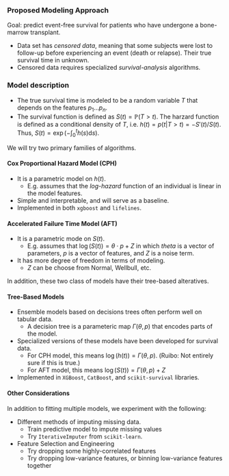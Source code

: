 ### Proposed Modeling Approach

Goal: predict event-free survival for patients who have undergone a bone-marrow transplant.

* Data set has *censored data*, meaning that some subjects were lost to follow-up before experiencing an event (death or relapse). Their true survival time in unknown.
* Censored data requires specialized *survival-analysis* algorithms.

### Model description

* The true survival time is modeled to be a random variable $T$ that depends on the features $p_1 \dots p_n$.
* The survival function is defined as $S(t) = \mathbb{P}(T > t)$. The harzard function is defined as a conditional density of $T$, i.e. $h(t) = p(t|T > t) = -S'(t)/S(t)$. Thus, $S(t) = \exp\left(- \int_0^t h(s) {\mathrm d} s\right)$.

We will try two primary families of algorithms.

#### Cox Proportional Hazard Model (CPH)

* It is a parametric model on $h(t)$.
  * E.g. assumes that the *log-hazard* function of an individual is linear in the model features.
* Simple and interpretable, and will serve as a baseline.
* Implemented in both `xgboost` and `lifelines`.

#### Accelerated Failure Time Model (AFT)

* It is a parametric mode on $S(t)$.
  * E.g. assumes that $\log(S(t)) = \theta \cdot p + Z$ in which $theta$ is a vector of parameters, $p$ is a vector of features, and $Z$ is a noise term.
* It has more degree of freedom in terms of modeling.
  * $Z$ can be choose from Normal, Wellbull, etc.

In addition, these two class of models have their tree-based alteratives.

#### Tree-Based Models

* Ensemble models based on decisions trees often perform well on tabular data.
  * A decision tree is a parameteric map $\Gamma(\theta,p)$ that encodes parts of the model.
* Specialized versions of these models have been developed for survival data.
  * For CPH model, this means $\log(h(t)) = \Gamma(\theta,p)$. (Ruibo: Not entirely sure if this is true.)
  * For AFT model, this means $\log(S(t)) = \Gamma(\theta,p) + Z$
* Implemented in `XGBoost`, `CatBoost`, and `scikit-survival` libraries.

#### Other Considerations

In addition to fitting multiple models, we experiment with the following:

* Different methods of imputing missing data.
  * Train predictive model to impute missing values
  * Try `IterativeImputer` from `scikit-learn`.
* Feature Selection and Engineering
  * Try dropping some highly-correlated features
  * Try dropping low-variance features, or binning low-variance features together
